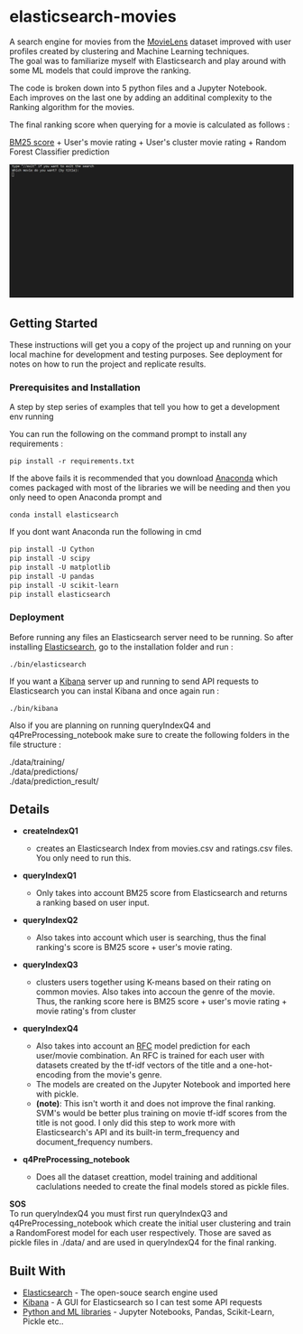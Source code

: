 # elasticsearch-movies

A search engine for movies from the [MovieLens](https://movielens.org/) dataset improved with user profiles created by clustering and Machine Learning techniques.  
The goal was to familiarize myself with Elasticsearch and play around with some ML models that could improve the ranking.

The code is broken down into 5 python files and a Jupyter Notebook.  
Each improves on the last one by adding an additinal complexity to the Ranking algorithm for the movies.  

The final ranking score when querying for a movie is calculated as follows :  

[BM25 score](https://en.wikipedia.org/wiki/Okapi_BM25) + User's movie rating + User's cluster movie rating + Random Forest Classifier prediction 


![example](./example.gif)


## Getting Started

These instructions will get you a copy of the project up and running on your local machine for development and testing purposes. See deployment for notes on how to run the project and replicate results.

### Prerequisites and Installation

A step by step series of examples that tell you how to get a development env running

You can run the following on the command prompt to install any requirements :

```
pip install -r requirements.txt  
```
If the above fails it is recommended that you download [Anaconda]() which comes packaged with most of the libraries
we will be needing and then you only need to open Anaconda prompt and 
```
conda install elasticsearch
```
If you dont want Anaconda run the following in cmd
``` 
pip install -U Cython
pip install -U scipy
pip install -U matplotlib
pip install -U pandas
pip install -U scikit-learn
pip install elasticsearch
```

### Deployment

Before running any files an Elasticsearch server need to be running.
So after installing [Elasticsearch](https://www.elastic.co/downloads/elasticsearch), go to the installation folder
and run :
```
./bin/elasticsearch
```
If you want a [Kibana](https://www.elastic.co/downloads/kibana) server up and running to send API requests to Elasticsearch you can instal Kibana and once again run :
```
./bin/kibana
```

Also if you are planning on running queryIndexQ4 and q4PreProcessing_notebook make sure to create the following folders in the file structure :  

./data/training/  
./data/predictions/  
./data/prediction_result/  


## Details

* **createIndexQ1** 
  * creates an Elasticsearch Index from movies.csv and ratings.csv files. You only need to run this.

* **queryIndexQ1**
  * Only takes into account BM25 score from Elasticsearch and returns a ranking based on user input.

* **queryIndexQ2**
  * Also takes into account which user is searching, thus the final ranking's score is BM25 score + user's movie rating.

* **queryIndexQ3**
  * clusters users together using K-means based on their rating on common movies. Also takes into accoun the genre of the movie. Thus, the ranking score here is BM25 score + user's movie rating + movie rating's from cluster

* **queryIndexQ4**
  * Also takes into account an [RFC](https://en.wikipedia.org/wiki/Random_forest) model prediction for each user/movie combination. An RFC is trained for each user with datasets created by the tf-idf vectors of the title and a one-hot-encoding from the movie's genre.
  * The models are created on the Jupyter Notebook and imported here with pickle.
  * **(note)**: This isn't worth it and does not improve the final ranking. SVM's would be better plus training on movie tf-idf scores from the title is not good. I only did this step to work more with Elasticsearch's API and its built-in term_frequency and document_frequency numbers.

* **q4PreProcessing_notebook**
  * Does all the dataset creattion, model training and additional caclulations needed to create the final models stored as pickle files.

**SOS**   
To run queryIndexQ4 you must first run queryIndexQ3 and q4PreProcessing_notebook which create the initial user clustering and train a RandomForest model for each user respectively. Those are saved as pickle files in ./data/ and are used in queryIndexQ4 for the final ranking.

## Built With

* [Elasticsearch](https://www.elastic.co/) - The open-souce search engine used
* [Kibana](https://www.elastic.co/kibana) - A GUI for Elasticsearch so I can test some API requests
* [Python and ML libraries](https://www.python.org/) - Jupyter Notebooks, Pandas, Scikit-Learn, Pickle etc.. 
